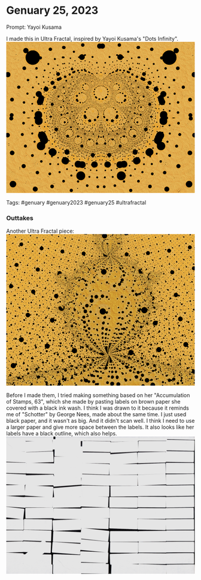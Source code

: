 # Genuary 25, 2023
Prompt: Yayoi Kusama

I made this in Ultra Fractal, inspired by Yayoi Kusama's "Dots Infinity".
![](gen25a.png)

Tags: #genuary #genuary2023 #genuary25 #ultrafractal

### Outtakes
Another Ultra Fractal piece:
![](gen25b.png)

Before I made them, I tried making something based on her "Accumulation of Stamps, 63", which she made by pasting labels on brown paper she covered with a black ink wash. I think I was drawn to it because it reminds me of "Schotter" by George Nees, made about the same time. I just used black paper, and it wasn't as big. And it didn't scan well. I think I need to use a larger paper and give more space between the labels. It also looks like her labels have a black outline, which also helps.
![](gen25c.png)
